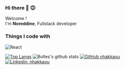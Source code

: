 ### Hi there 👋 😊
<p>Welcome !</br> I'm <strong>Noreddine</strong>, Fullstack developer 
<h3>Things I code with</h3>
<p>
  <img alt="React" src="https://upload.wikimedia.org/wikipedia/commons/thumb/a/a7/React-icon.svg/1024px-React-icon.svg.png" />
</p>

[![Top Langs](https://github-readme-stats.vercel.app/api/top-langs/?username=nhakkaou&layout=compact&theme=merko)](https://github.com/nhakkaou/github-readme-stats)
![Bolles's github stats](https://github-readme-stats.vercel.app/api?username=nhakkaou&show_icons=true&theme=merko )
[![GitHub nhakkaou](https://img.shields.io/github/followers/nhakkaou?label=follow&style=social)](https://github.com/nhakkaou)
[![Linkedin: nhakkaou](https://img.shields.io/badge/-nhakkaou-blue?style=flat-square&logo=Linkedin&logoColor=white&link=https://www.linkedin.com/in/noreddine-hakkaoui/)](https://www.linkedin.com/in/nhakkaou/)

<!--
**nhakkaou/nhakkaou** is a ✨ _special_ ✨ repository because its `README.md` (this file) appears on your GitHub profile.

Here are some ideas to get you started:
- 🔭 I’m currently working on ...
- 🌱 I’m currently learning ...
- 👯 I’m looking to collaborate on ...
- 🤔 I’m looking for help with ...
- 💬 Ask me about ...
- 📫 How to reach me: ...
- 😄 Pronouns: ...
- ⚡ Fun fact: ...
-->
